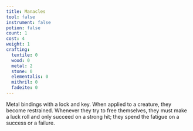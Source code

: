 ```yaml
---
title: Manacles
tool: false
instrument: false
potion: false
count: 1
cost: 4
weight: 1
crafting:
  textile: 0
  wood: 0
  metal: 2
  stone: 0
  elementalis: 0
  mithril: 0
  fadeite: 0
---
```


Metal bindings with a lock and key. When applied to a creature, they become restrained. Whenever they try to free themselves, they must make a luck roll and only succeed on a strong hit; they spend the fatigue on a success or a failure.
